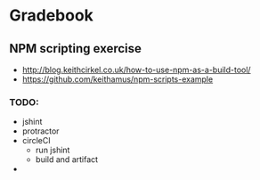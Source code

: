 # Gradebook

## NPM scripting exercise

* http://blog.keithcirkel.co.uk/how-to-use-npm-as-a-build-tool/
* https://github.com/keithamus/npm-scripts-example

### TODO:

* jshint
* protractor
* circleCI
  * run jshint
  * build and artifact
*
